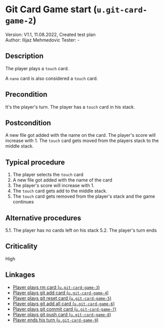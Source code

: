 # Git Card Game start (`u.git-card-game-2`)

Version: V1.1, 11.08.2022, Created test plan \
Author: Ilijaz Mehmedovic
Tester: -

## Description

The player plays a `touch` card.

A `nano` card is also considered a `touch` card.

## Precondition

It's the player's turn.
The player has a `touch` card in his stack.

## Postcondition

A new file got added with the name on the card.
The player's score will increase with 1.
The `touch` card gets moved from the players stack to the middle stack.

## Typical procedure

1. The player selects the `touch` card
2. A new file got added with the name of the card
3. The player's score will increase with 1.
4. The `touch` card gets add to the middle stack.
5. The `touch` card gets removed from the player's stack and the game continues

## Alternative procedures

5.1. The player has no cards left on his stack
5.2. The player's turn ends

## Criticality

High

## Linkages

- [Player plays rm card (`u.git-card-game-3`)](u-git-card-game-3-player-plays-rm-card.md)
- [Player plays git add card (`u.git-card-game-4`)](u-git-card-game-4-player-plays-git-add-card.md)
- [Player plays git reset card (`u.git-card-game-5`)](u-git-card-game-5-player-plays-git-reset-card.md)
- [Player plays git add all card (`u.git-card-game-6`)](u-git-card-game-6-player-plays-git-add-all-card.md)
- [Player plays git commit card (`u.git-card-game-7`)](u-git-card-game-7-player-plays-git-commit-card.md)
- [Player plays git push card (`u.git-card-game-8`)](u-git-card-game-8-player-plays-git-push-card.md)
- [Player ends his turn (`u.git-card-game-9`)](u-git-card-game-9-player-ends-turn.md)
